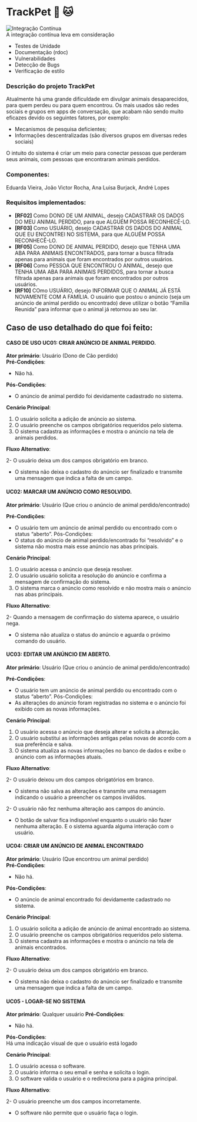 # TrackPet :dog: :cat:
![Integração Contínua](https://travis-ci.org/vnduda/TrackPet.svg?branch=master)  
A integração contínua leva em consideração
- Testes de Unidade 
- Documentação (rdoc)
- Vulnerabilidades
- Detecção de Bugs
- Verificação de estilo

### Descrição do projeto TrackPet
Atualmente há uma grande dificuldade em divulgar animais desaparecidos, para quem perdeu ou para quem encontrou. Os mais usados são redes sociais e grupos em apps de conversação, que acabam não sendo muito eficazes devido os seguintes fatores, por exemplo: 
  - Mecanismos de pesquisa deficientes;
  - Informações descentralizadas (são diversos grupos em diversas redes sociais)

O intuito do sistema é criar um meio para conectar pessoas que perderam seus animais, com pessoas que encontraram animais perdidos.

### Componentes:
  Eduarda Vieira, João Victor Rocha, Ana Luisa Burjack, André Lopes

### Requisitos implementados:
-  **[RF02]** Como DONO DE UM ANIMAL, desejo CADASTRAR OS DADOS DO MEU ANIMAL PERDIDO, para que ALGUÉM POSSA RECONHECÊ-LO.   
-  **[RF03]** Como USUÁRIO, desejo CADASTRAR OS DADOS DO ANIMAL QUE EU ENCONTREI NO SISTEMA, para que ALGUÉM POSSA RECONHECÊ-LO.   
-  **[RF05]** Como DONO DE ANIMAL PERDIDO, desejo que TENHA UMA ABA PARA ANIMAIS ENCONTRADOS, para tornar a busca filtrada apenas para animais que foram encontrados por outros usuários.    
-  **[RF06]** Como PESSOA QUE ENCONTROU O ANIMAL, desejo que TENHA UMA ABA PARA ANIMAIS PERDIDOS, para tornar a busca filtrada apenas para animais que foram encontrados por outros usuários.
- **[RF10]** COmo USUÁRIO, desejo INFORMAR QUE O ANIMAL JÁ ESTÁ NOVAMENTE COM A FAMÍLIA. O usuário que postou o anúncio (seja um anúncio de animal perdido ou encontrado) deve utilizar o botão “Família Reunida” para informar que o animal já retornou ao seu lar.


## Caso de uso detalhado do que foi feito:

#### CASO DE USO UC01: CRIAR ANÚNCIO DE ANIMAL PERDIDO.

**Ator primário**: Usuário (Dono de Cão perdido)  
**Pré-Condições**:  
- Não há.

**Pós-Condições**:  
- O anúncio de animal perdido foi devidamente cadastrado no sistema.  

**Cenário Principal**:  
1. O usuário solicita a adição de anúncio ao sistema.
2. O usuário preenche os campos obrigatórios requeridos pelo sistema.  
3. O sistema cadastra as informações e mostra o anúncio na tela de animais perdidos. 

**Fluxo Alternativo**:   

2-  O usuário deixa um dos campos obrigatório em branco.   
- O sistema não deixa o cadastro do anúncio ser finalizado e transmite uma mensagem que indica a falta de um campo.

#### UC02: MARCAR UM ANÚNCIO COMO RESOLVIDO.

**Ator primário**: Usuário (Que criou o anúncio de animal perdido/encontrado)  

**Pré-Condições**:
- O usuário tem um anúncio de animal perdido ou encontrado com o status “aberto”.
Pós-Condições:
- O status do anúncio de animal perdido/encontrado foi “resolvido” e o sistema não mostra mais esse anúncio nas abas principais.  

**Cenário Principal**:
1. O usuário acessa o anúncio que deseja resolver.
2. O usuário usuário solicita a resolução do anúncio e confirma a mensagem de confirmação do sistema.
3. O sistema marca o anúncio como resolvido e não mostra mais o anúncio nas abas principais.  

**Fluxo Alternativo**:  

2- Quando a mensagem de confirmação do sistema aparece, o usuário nega.  
  - O sistema não atualiza o status do anúncio e aguarda o próximo comando do usuário.

#### UC03: EDITAR UM ANÚNCIO EM ABERTO.

**Ator primário**: Usuário (Que criou o anúncio de animal perdido/encontrado)  

**Pré-Condições**:

- O usuário tem um anúncio de animal perdido ou encontrado com o status “aberto”.
Pós-Condições:
- As alterações do anúncio foram registradas no sistema e o anúncio foi exibido com as novas informações.  

**Cenário Principal**:

1. O usuário acessa o anúncio que deseja alterar e solicita a alteração.
2. O usuário substitui as informações antigas pelas novas de acordo com a sua preferência e salva.
3. O sistema atualiza as novas informações no banco de dados e exibe o anúncio com as informações atuais.

**Fluxo Alternativo**:  

2- O usuário deixou um dos campos obrigatórios em branco.  
- O sistema não salva as alterações e transmite uma mensagem indicando o usuário a preencher os campos inválidos.  

2- O usuário não fez nenhuma alteração aos campos do anúncio.  
- O botão de salvar fica indisponível enquanto o usuário não fazer nenhuma alteração. E o sistema aguarda alguma interação com o usuário.

#### UC04: CRIAR UM ANÚNCIO DE ANIMAL ENCONTRADO
**Ator primário**: Usuário (Que encontrou um animal perdido)  
**Pré-Condições**:  
- Não há.

**Pós-Condições**:  
- O anúncio de animal encontrado foi devidamente cadastrado no sistema.  

**Cenário Principal**:  
1. O usuário solicita a adição de anúncio de animal encontrado ao sistema.
2. O usuário preenche os campos obrigatórios requeridos pelo sistema.  
3. O sistema cadastra as informações e mostra o anúncio na tela de animais encontrados. 

**Fluxo Alternativo**:   

2-  O usuário deixa um dos campos obrigatório em branco.   
- O sistema não deixa o cadastro do anúncio ser finalizado e transmite uma mensagem que indica a falta de um campo.

#### UC05 - LOGAR-SE NO SISTEMA
**Ator primário**: Qualquer usuário 
**Pré-Condições**:  
- Não há.

**Pós-Condições**:  
Há uma indicação visual de que o usuário está logado

**Cenário Principal**:  
1. O usuário acessa o software.
2. O usuário informa o seu email e senha e solicita o login.
3. O software valida o usuário e o redireciona para a página principal.

**Fluxo Alternativo**:   

2-  O usuário preenche um dos campos incorretamente.
  - O software não permite que o usuário faça o login.